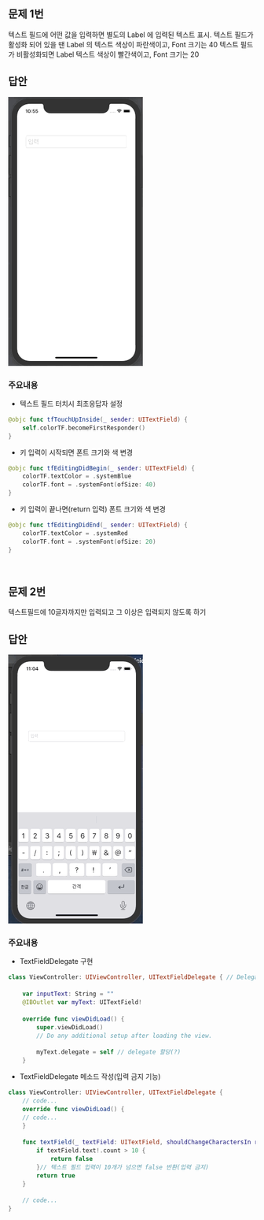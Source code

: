 ## 문제 1번
텍스트 필드에 어떤 값을 입력하면 별도의 Label 에 입력된 텍스트 표시.
텍스트 필드가 활성화 되어 있을 땐 Label 의 텍스트 색상이 파란색이고, Font 크기는 40
텍스트 필드가 비활성화되면 Label 텍스트 색상이 빨간색이고, Font 크기는 20
<br>

## 답안
<img src="iOS-assignment-Images/0428-iOS-assignment-TextField.gif"/>

### 주요내용

* 텍스트 필드 터치시 최초응답자 설정
```swift
@objc func tfTouchUpInside(_ sender: UITextField) {
    self.colorTF.becomeFirstResponder()
}
```
* 키 입력이 시작되면 폰트 크기와 색 변경
```swift
@objc func tfEditingDidBegin(_ sender: UITextField) {
    colorTF.textColor = .systemBlue
    colorTF.font = .systemFont(ofSize: 40)
}
```
* 키 입력이 끝나면(return 입력) 폰트 크기와 색 변경
```swift
@objc func tfEditingDidEnd(_ sender: UITextField) {
    colorTF.textColor = .systemRed
    colorTF.font = .systemFont(ofSize: 20)
}
```
<br>

## 문제 2번
텍스트필드에 10글자까지만 입력되고 그 이상은 입력되지 않도록 하기

## 답안
<img src="iOS-assignment-Images/0428-iOS-assignment-TextField-2.gif"/>

### 주요내용
* TextFieldDelegate 구현
```swift
class ViewController: UIViewController, UITextFieldDelegate { // Delegate protocol 채택

    var inputText: String = ""
    @IBOutlet var myText: UITextField!
    
    override func viewDidLoad() {
        super.viewDidLoad()
        // Do any additional setup after loading the view.
        
        myText.delegate = self // delegate 할당(?)
    }
```
* TextFieldDelegate 메소드 작성(입력 금지 기능)
```swift
class ViewController: UIViewController, UITextFieldDelegate {
    // code...
    override func viewDidLoad() {
    // code...
    }
    
    func textField(_ textField: UITextField, shouldChangeCharactersIn range: NSRange, replacementString string: String) -> Bool {
        if textField.text!.count > 10 {
            return false
        }// 텍스트 필드 입력이 10개가 넘으면 false 반환(입력 금지)
        return true
    }
    
    // code...
}    
```